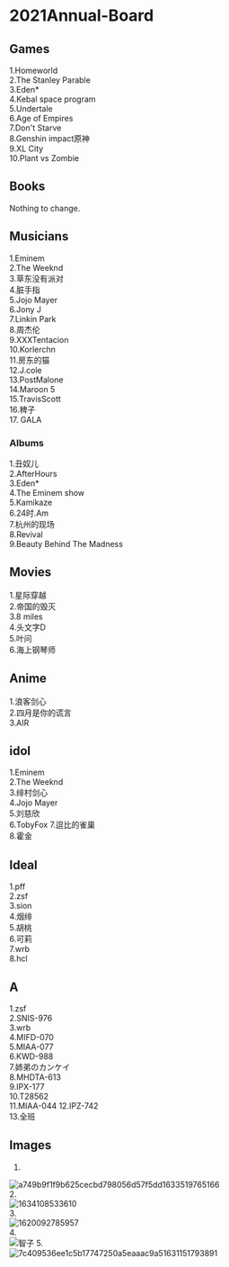 # 2021Annual-Board

## Games
1.Homeworld  
2.The Stanley Parable  
3.Eden*  
4.Kebal space program  
5.Undertale  
6.Age of Empires  
7.Don't Starve  
8.Genshin impact原神  
9.XL City  
10.Plant vs Zombie  

## Books
Nothing to change.
 
## Musicians
1.Eminem  
2.The Weeknd  
3.草东没有派对  
4.脏手指  
5.Jojo Mayer  
6.Jony J  
7.Linkin Park  
8.周杰伦  
9.XXXTentacion  
10.Korlerchn  
11.房东的猫  
12.J.cole  
13.PostMalone  
14.Maroon 5  
15.TravisScott  
16.稗子  
17. GALA 

### Albums
1.丑奴儿  
2.AfterHours  
3.Eden*      
4.The Eminem show  
5.Kamikaze  
6.24时.Am     
7.杭州的现场  
8.Revival    
9.Beauty Behind The Madness    

## Movies
1.星际穿越  
2.帝国的毁灭  
3.8 miles  
4.头文字D  
5.叶问  
6.海上钢琴师  

## Anime 
1.浪客剑心   
2.四月是你的谎言    
3.AIR  

## idol
1.Eminem  
2.The Weeknd  
3.绯村剑心  
4.Jojo Mayer  
5.刘慈欣  
6.TobyFox
7.逗比的雀巢  
8.霍金

## Ideal
1.pff  
2.zsf  
3.sion  
4.烟绯  
5.胡桃  
6.可莉  
7.wrb  
8.hcl    

## A
1.zsf  
2.SNIS-976  
3.wrb  
4.MIFD-070  
5.MIAA-077  
6.KWD-988  
7.姉弟のカンケイ  
8.MHDTA-613  
9.IPX-177  
10.T28562  
11.MIAA-044
12.IPZ-742  
13.全班  

## Images
1.   
![a749b9f1f9b625cecbd798056d57f5dd1633519765166](https://user-images.githubusercontent.com/92503302/197451983-ccd86460-2d9f-40ed-9c60-6af9398c6e83.png)  
2.  
![1634108533610](https://user-images.githubusercontent.com/92503302/197452062-c614d120-481d-43ea-9867-b9573ad50f0e.png)  
3.  
![1620092785957](https://user-images.githubusercontent.com/92503302/197452157-16705e65-e6f9-4792-9757-c1c09ebe6af0.jpeg)  
4.  
![智子](https://user-images.githubusercontent.com/92503302/197452274-c444100b-6db9-4cc3-a9f0-da8ccde4e3c9.jpg)
5.  
![7c409536ee1c5b17747250a5eaaac9a51631151793891](https://user-images.githubusercontent.com/92503302/197452190-a2e4b8aa-7a8c-4dfe-a352-d3bcedf41ff8.jpeg)  

